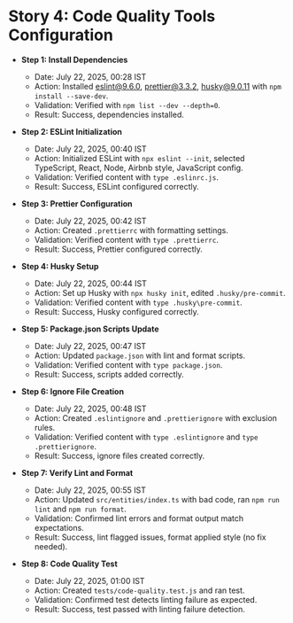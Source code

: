 # Story 4: Code Quality Tools Configuration

- **Step 1: Install Dependencies**

  - Date: July 22, 2025, 00:28 IST
  - Action: Installed eslint@9.6.0, prettier@3.3.2, husky@9.0.11 with `npm install --save-dev`.
  - Validation: Verified with `npm list --dev --depth=0`.
  - Result: Success, dependencies installed.

- **Step 2: ESLint Initialization**

  - Date: July 22, 2025, 00:40 IST
  - Action: Initialized ESLint with `npx eslint --init`, selected TypeScript, React, Node, Airbnb style, JavaScript config.
  - Validation: Verified content with `type .eslinrc.js`.
  - Result: Success, ESLint configured correctly.

- **Step 3: Prettier Configuration**

  - Date: July 22, 2025, 00:42 IST
  - Action: Created `.prettierrc` with formatting settings.
  - Validation: Verified content with `type .prettierrc`.
  - Result: Success, Prettier configured correctly.

- **Step 4: Husky Setup**

  - Date: July 22, 2025, 00:44 IST
  - Action: Set up Husky with `npx husky init`, edited `.husky/pre-commit`.
  - Validation: Verified content with `type .husky\pre-commit`.
  - Result: Success, Husky configured correctly.

- **Step 5: Package.json Scripts Update**

  - Date: July 22, 2025, 00:47 IST
  - Action: Updated `package.json` with lint and format scripts.
  - Validation: Verified content with `type package.json`.
  - Result: Success, scripts added correctly.

- **Step 6: Ignore File Creation**

  - Date: July 22, 2025, 00:48 IST
  - Action: Created `.eslintignore` and `.prettierignore` with exclusion rules.
  - Validation: Verified content with `type .eslintignore` and `type .prettierignore`.
  - Result: Success, ignore files created correctly.

- **Step 7: Verify Lint and Format**

  - Date: July 22, 2025, 00:55 IST
  - Action: Updated `src/entities/index.ts` with bad code, ran `npm run lint` and `npm run format`.
  - Validation: Confirmed lint errors and format output match expectations.
  - Result: Success, lint flagged issues, format applied style (no fix needed).

- **Step 8: Code Quality Test**
  - Date: July 22, 2025, 01:00 IST
  - Action: Created `tests/code-quality.test.js` and ran test.
  - Validation: Confirmed test detects linting failure as expected.
  - Result: Success, test passed with linting failure detection.
